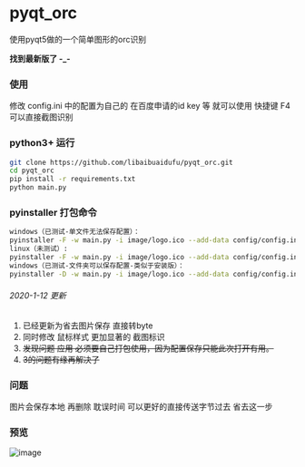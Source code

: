 # pyqt_orc
使用pyqt5做的一个简单图形的orc识别

**找到最新版了 -_-**

### 使用
修改 config.ini 中的配置为自己的 在百度申请的id key 等 就可以使用
快捷键 F4 可以直接截图识别

### python3+ 运行

```bash
git clone https://github.com/libaibuaidufu/pyqt_orc.git
cd pyqt_orc
pip install -r requirements.txt
python main.py
```

### pyinstaller 打包命令

```bash
windows（已测试-单文件无法保存配置）：
pyinstaller -F -w main.py -i image/logo.ico --add-data config/config.ini;config --add-data image/logo.ico;image
linux（未测试）:
pyinstaller -F -w main.py -i image/logo.ico --add-data config/config.ini:config --add-data image/logo.ico:image
windows（已测试-文件夹可以保存配置-类似于安装版）：
pyinstaller -D -w main.py -i image/logo.ico --add-data config/config.ini;config --add-data image/logo.ico;image
```

###### 2020-1-12 更新

1. 已经更新为省去图片保存 直接转byte
2. 同时修改 鼠标样式 更加显著的 截图标识
3. ~~发现问题 应用 必须要自己打包使用，因为配置保存只能此次打开有用。~~
4. ~~3的问题有缘再解决了~~



### 问题

图片会保存本地 再删除 耽误时间 可以更好的直接传送字节过去 省去这一步

### 预览
![image](https://github.com/libaibuaidufu/pyqt_orc/blob/master/last.png)